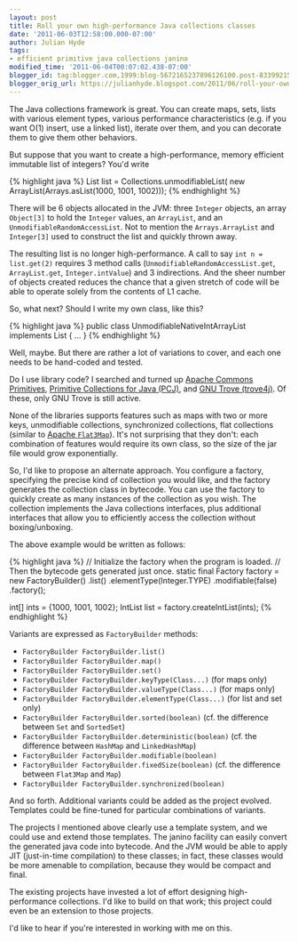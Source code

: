 ```yaml
---
layout: post
title: Roll your own high-performance Java collections classes
date: '2011-06-03T12:58:00.000-07:00'
author: Julian Hyde
tags:
- efficient primitive java collections janino
modified_time: '2011-06-04T00:07:02.438-07:00'
blogger_id: tag:blogger.com,1999:blog-5672165237896126100.post-8339921548425500424
blogger_orig_url: https://julianhyde.blogspot.com/2011/06/roll-your-own-high-performance-java.html
---
```


The Java collections framework is great. You can create maps, sets,
lists with various element types, various performance characteristics
(e.g. if you want O(1) insert, use a linked list), iterate over them,
and you can decorate them to give them other behaviors.

But suppose that you want to create a high-performance, memory
efficient immutable list of integers? You'd write

{% highlight java %}
List<Integer> list =
    Collections.unmodifiableList(
        new ArrayList<Integer>(Arrays.asList(1000, 1001, 1002)));
{% endhighlight %}

There will be 6 objects allocated in the JVM: three `Integer` objects,
an array `Object[3]` to hold the `Integer` values, an `ArrayList`, and
an `UnmodifiableRandomAccessList`. Not to mention the
`Arrays.ArrayList` and `Integer[3]` used to construct the list and
quickly thrown away.

The resulting list is no longer high-performance. A call to say `int n
= list.get(2)` requires 3 method calls
(`UnmodifiableRandomAccessList.get`, `ArrayList.get`,
`Integer.intValue`) and 3 indirections. And the sheer number of
objects created reduces the chance that a given stretch of code will
be able to operate solely from the contents of L1 cache.

So, what next? Should I write my own class, like this?

{% highlight java %}
public class UnmodifiableNativeIntArrayList
    implements List<Integer> {
  ...
}
{% endhighlight %}

Well, maybe. But there are rather a lot of variations to cover, and
each one needs to be hand-coded and tested.

Do I use library code? I searched and turned up
[Apache Commons Primitives](https://commons.apache.org/primitives/),
[Primitive Collections for Java (PCJ)](https://pcj.sourceforge.net/),
and [GNU Trove (trove4j)](http://trove.starlight-systems.com/).
Of these, only GNU Trove is still active.

None of the libraries supports features such as maps with two or more
keys, unmodifiable collections, synchronized collections, flat
collections (similar to [Apache `Flat3Map`](https://commons.apache.org/collections/api-3.2/org/apache/commons/collections/map/Flat3Map.html)).
It's not surprising that they don't: each combination
of features would require its own class, so the size of the jar file
would grow exponentially.

So, I'd like to propose an alternate approach. You configure a
factory, specifying the precise kind of collection you would like, and
the factory generates the collection class in bytecode. You can use
the factory to quickly create as many instances of the collection as
you wish. The collection implements the Java collections interfaces,
plus additional interfaces that allow you to efficiently access the
collection without boxing/unboxing.

The above example would be written as follows:

{% highlight java %}
// Initialize the factory when the program is loaded.
// Then the bytecode gets generated just once.
static final Factory factory =
  new FactoryBuilder()
    .list()
    .elementType(Integer.TYPE)
    .modifiable(false)
    .factory();

int[] ints = {1000, 1001, 1002};
IntList list = factory.createIntList(ints);
{% endhighlight %}

Variants are expressed as `FactoryBuilder` methods:

* `FactoryBuilder FactoryBuilder.list()`
* `FactoryBuilder FactoryBuilder.map()`
* `FactoryBuilder FactoryBuilder.set()`
* `FactoryBuilder FactoryBuilder.keyType(Class...)` (for maps only)
* `FactoryBuilder FactoryBuilder.valueType(Class...)` (for maps only)
* `FactoryBuilder FactoryBuilder.elementType(Class...)` (for list and set only)
* `FactoryBuilder FactoryBuilder.sorted(boolean)`
  (cf. the difference between `Set` and `SortedSet`)
* `FactoryBuilder FactoryBuilder.deterministic(boolean)`
  (cf. the difference between `HashMap` and `LinkedHashMap`)
* `FactoryBuilder FactoryBuilder.modifiable(boolean)`
* `FactoryBuilder FactoryBuilder.fixedSize(boolean)`
  (cf. the difference between `Flat3Map` and `Map`)
* `FactoryBuilder FactoryBuilder.synchronized(boolean)`

And so forth. Additional variants could be added as the project
evolved. Templates could be fine-tuned for particular combinations of
variants.

The projects I mentioned above clearly use a template system, and we
could use and extend those templates. The janino facility can easily
convert the generated java code into bytecode. And the JVM would be
able to apply JIT (just-in-time compilation) to these classes; in
fact, these classes would be more amenable to compilation, because
they would be compact and final.

The existing projects have invested a lot of effort designing
high-performance collections. I'd like to build on that work; this
project could even be an extension to those projects.

I'd like to hear if you're interested in working with me on this.
